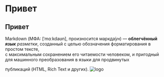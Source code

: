 # Привет
## Привет
Markdown (МФА: [ˈmɑːkdaʊn], произносится маркда́ун) — **облегчённый** ***язык*** *разметки*, 
созданный с целью обозначения форматирования в простом тексте, <br/>с максимальным 
сохранением его читаемости человеком, и пригодный для машинного преобразования в
языки для продвинутых

публикаций (HTML, Rich Text и других).
![logo](https://upload.wikimedia.org/wikipedia/commons/thumb/4/48/Markdown-mark.svg/1920px-Markdown-mark.svg.png)